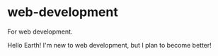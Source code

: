 # web-development
For web development.

Hello Earth!
I'm new to web development, but I plan to become better!
